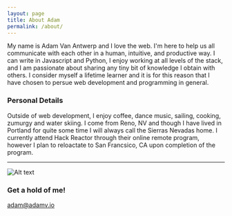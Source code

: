 ```yaml
---
layout: page
title: About Adam
permalink: /about/
---
```


My name is Adam Van Antwerp and I love the web.  I'm here to help us all communicate
with each other in a human, intuitive, and productive way.  I can write in Javascript
and Python, I enjoy working at all levels of the stack, and I am passionate about sharing
any tiny bit of knowledge I obtain with others. I consider myself a lifetime learner and
it is for this reason that I have chosen to persue web development and programming in general.

### Personal Details

Outside of web development, I enjoy coffee, dance music, sailing, cooking, zumurgy and water
skiing.  I come from Reno, NV and though I have lived in Portland for quite some time I will
always call the Sierras Nevadas home.  I currently attend Hack Reactor through their online
remote program, however I plan to reloactate to San Francsico, CA upon completion of the
program.
******

![Alt text](http://i.imgur.com/IeFTpH5.jpg "Sailing in SF")

### Get a hold of me!

[adam@adamv.io](mailto:adam@adamv.io)
